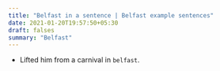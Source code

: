 ```yaml
---
title: "Belfast in a sentence | Belfast example sentences"
date: 2021-01-20T19:57:50+05:30
draft: falses
summary: "Belfast"
---
```

- Lifted him from a carnival in `belfast`.
                 
